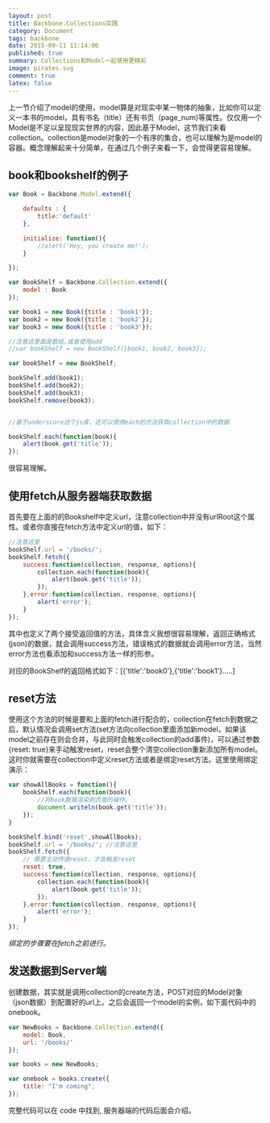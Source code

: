 ```yaml
---
layout: post
title: Backbone.Collections实践
category: Document
tags: backbone
date: 2015-09-11 11:14:00
published: true
summary: Collections和Model一起使用更精彩
image: pirates.svg
comment: true
latex: false
---
```


上一节介绍了model的使用，model算是对现实中某一物体的抽象，比如你可以定义一本书的model，具有书名（title）还有书页（page_num)等属性。仅仅用一个Model是不足以呈现现实世界的内容，因此基于Model，这节我们来看collection。collection是model对象的一个有序的集合，也可以理解为是model的容器。概念理解起来十分简单，在通过几个例子来看一下，会觉得更容易理解。

## book和bookshelf的例子

```js
var Book = Backbone.Model.extend({

    defaults : {
        title:'default'
    },

    initialize: function(){
        //alert('Hey, you create me!');
    }

});

var BookShelf = Backbone.Collection.extend({
    model : Book
});

var book1 = new Book({title : 'book1'});
var book2 = new Book({title : 'book2'});
var book3 = new Book({title : 'book3'});

//注意这里面是数组,或者使用add
//var bookShelf = new BookShelf([book1, book2, book3]);

var bookShelf = new BookShelf;

bookShelf.add(book1);
bookShelf.add(book2);
bookShelf.add(book3);
bookShelf.remove(book3);


//基于underscore这个js库，还可以使用each的方法获取collection中的数据

bookShelf.each(function(book){
    alert(book.get('title'));
});
```

很容易理解。

## 使用fetch从服务器端获取数据

首先要在上面的的Bookshelf中定义url，注意collection中并没有urlRoot这个属性。或者你直接在fetch方法中定义url的值，如下：

```js
//注意这里
bookShelf.url = '/books/';
bookShelf.fetch({
    success:function(collection, response, options){
        collection.each(function(book){
            alert(book.get('title'));
        });
    },error:function(collection, response, options){
        alert('error');
    }
});
```

其中也定义了两个接受返回值的方法，具体含义我想很容易理解，返回正确格式(json)的数据，就会调用success方法，错误格式的数据就会调用error方法，当然error方法也看添加和success方法一样的形参。

对应的BookShelf的返回格式如下：[{'title':'book0'},{'title':'book1'}.....]

## reset方法

使用这个方法的时候是要和上面的fetch进行配合的，collection在fetch到数据之后，默认情况会调用set方法(set方法向collection里面添加新model，如果该model之前存在则会合并，与此同时会触发collection的add事件)，可以通过参数{reset: true}来手动触发reset，reset会整个清空collection重新添加所有model。这时你就需要在collection中定义reset方法或者是绑定reset方法。这里使用绑定演示：

```js
var showAllBooks = function(){
    bookShelf.each(function(book){
        //将book数据渲染到页面的操作。
        document.writeln(book.get('title'));
    });
}

bookShelf.bind('reset',showAllBooks);
bookShelf.url = '/books/'; //注意这里
bookShelf.fetch({
    // 需要主动传递reset，才会触发reset
    reset: true,
    success:function(collection, response, options){
        collection.each(function(book){
            alert(book.get('title'));
        });
    },error:function(collection, response, options){
        alert('error');
    }
});
```

_绑定的步骤要在fetch之前进行。_

## 发送数据到Server端

创建数据，其实就是调用collection的create方法，POST对应的Model对象（json数据）到配置好的url上。之后会返回一个model的实例，如下面代码中的onebook。

```js
var NewBooks = Backbone.Collection.extend({
    model: Book,
    url: '/books/'
});

var books = new NewBooks;

var onebook = books.create({
    title: "I'm coming",
});
```

完整代码可以在 code 中找到, 服务器端的代码后面会介绍。


